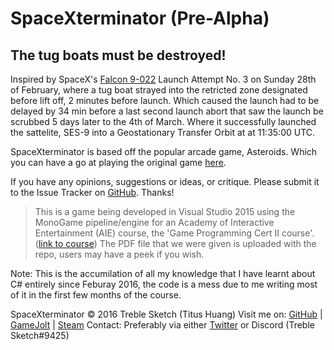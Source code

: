 # SpaceXterminator (Pre-Alpha)
The tug boats must be destroyed!
---

Inspired by SpaceX's [Falcon 9-022](https://en.wikipedia.org/wiki/Falcon_9_Flight_22) Launch Attempt No. 3 on Sunday 28th of February, where a tug boat strayed into the retricted zone designated before lift off, 2 minutes before launch. Which caused the launch had to be delayed by 34 min before a last second launch abort that saw the launch be scrubbed 5 days later to the 4th of March. Where it successfully launched the sattelite, SES-9 into a Geostationary Transfer Orbit at at 11:35:00 UTC.

SpaceXterminator is based off the popular arcade game, Asteroids. Which you can have a go at playing the original game [here](http://www.freeasteroids.org/).

If you have any opinions, suggestions or ideas, or critique. Please submit it to the Issue Tracker on [GitHub](https://github.com/ILM126/AIE-AsteroidsRemake/issues). Thanks!

>This is a game being developed in Visual Studio 2015 using the MonoGame pipeline/engine for an Academy of Interactive Entertainment (AIE) course, the 'Game Programming Cert II course'. ([link to course](http://www.aie.edu.au/courses/game_programming/certII_idmt_basic_game.html))
>The PDF file that we were given is uploaded with the repo, users may have a peek if you wish.

Note: This is the accumilation of all my knowledge that I have learnt about C# entirely since Feburay 2016, the code is a mess due to me writing most of it in the first few months of the course.

SpaceXterminator © 2016 Treble Sketch (Titus Huang)
Visit me on: [GitHub](https://github.com/ILM126/) | [GameJolt](http://gamejolt.com/profile/treble-sketch/430901) | [Steam](https://steamcommunity.com/id/ILM126)
Contact: Preferably via either [Twitter](https://www.twitter.com/ILM126) or Discord (Treble Sketch#9425)